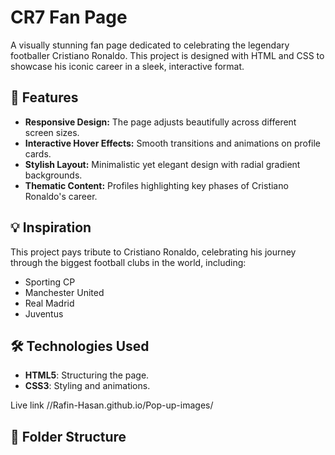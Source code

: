 # CR7 Fan Page

A visually stunning fan page dedicated to celebrating the legendary footballer Cristiano Ronaldo. This project is designed with HTML and CSS to showcase his iconic career in a sleek, interactive format.

## 🚀 Features

- **Responsive Design:** The page adjusts beautifully across different screen sizes.
- **Interactive Hover Effects:** Smooth transitions and animations on profile cards.
- **Stylish Layout:** Minimalistic yet elegant design with radial gradient backgrounds.
- **Thematic Content:** Profiles highlighting key phases of Cristiano Ronaldo's career.

## 💡 Inspiration

This project pays tribute to Cristiano Ronaldo, celebrating his journey through the biggest football clubs in the world, including:
- Sporting CP
- Manchester United
- Real Madrid
- Juventus

## 🛠️ Technologies Used

- **HTML5**: Structuring the page.
- **CSS3**: Styling and animations.

Live link
//Rafin-Hasan.github.io/Pop-up-images/
## 📂 Folder Structure

